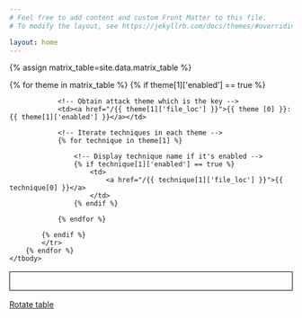 ```yaml
---
# Feel free to add content and custom Front Matter to this file.
# To modify the layout, see https://jekyllrb.com/docs/themes/#overriding-theme-defaults

layout: home
---
```

{% assign matrix_table=site.data.matrix_table %}

<table>
    <tbody>
        <!-- Iterate themes and techniques in each theme defined in matrix_tabele.json -->
        {% for theme in matrix_table %}
            <tr>
            <!-- Skip theme if disabled values -->
            {% if theme[1]['enabled'] == true %}

                <!-- Obtain attack theme which is the key -->
                <td><a href="/{{ theme[1]['file_loc'] }}">{{ theme [0] }}: {{ theme[1]['enabled'] }}</a></td>

                <!-- Iterate techniques in each theme -->
                {% for technique in theme[1] %}

                    <!-- Display technique name if it's enabled -->
                    {% if technique[1]['enabled'] == true %}
                        <td>
                            <a href="/{{ technique[1]['file_loc'] }}">{{ technique[0] }}</a>
                        </td>
                    {% endif %}

                {% endfor %}

            {% endif %}
            </tr>
        {% endfor %}
    </tbody>
</table>
<p><a href="#">Rotate table</a></p>

<style>
    table, caption, thead, tbody, td, tr{
        border: 1px solid black;
        padding: 1rem;
    }

</style>

<script src="jquery-3.3.1.min.js"></script>
<script>

    $("a").click(function(){
    $("table").each(function() {
        var $this = $(this);
        var newrows = [];
        $this.find("tr").each(function(){
            var i = 0;
            $(this).find("td").each(function(){
                i++;
                if(newrows[i] === undefined) { newrows[i] = $("<tr></tr>"); }
                newrows[i].append($(this));
            });
        });
        $this.find("tr").remove();
        $.each(newrows, function(){
            $this.append(this);
        });
    });
    
    return false;
});
</script>